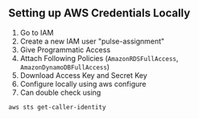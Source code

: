 ## Setting up AWS Credentials Locally

1. Go to IAM
2. Create a new IAM user "pulse-assignment"
3. Give Programmatic Access
4. Attach Following Policies (`AmazonRDSFullAccess`, `AmazonDynamoDBFullAccess`)
5. Download Access Key and Secret Key
6. Configure locally using aws configure
7. Can double check using

```bash
aws sts get-caller-identity
```
